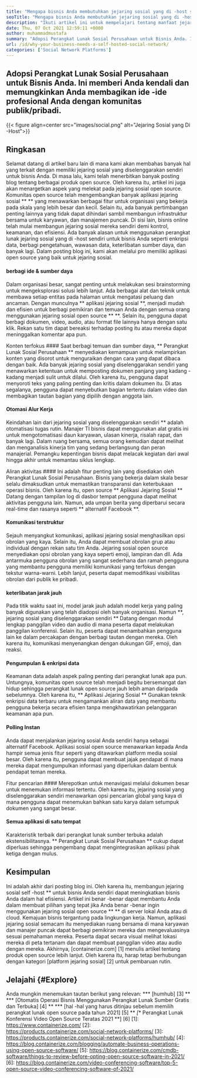 ```yaml
---
title: "Mengapa bisnis Anda membutuhkan jejaring sosial yang di -host sendiri" 
seoTitle: "Mengapa bisnis Anda membutuhkan jejaring sosial yang di -host sendiri" 
description: "Ikuti artikel ini untuk mempelajari tentang manfaat jejaring sosial yang diselenggarakan sendiri untuk bisnis. Ini memungkinkan Anda membangun ruang publik/pribadi untuk tim dan individu." 
date: Thu, 07 Oct 2021 12:59:11 +0000
author: muhammadmustafa
summary: "Adopsi Perangkat Lunak Sosial Perusahaan untuk Bisnis Anda. Ini memberi Anda kendali dan memungkinkan Anda membagikan ide -ide profesional Anda dengan komunitas publik/pribadi." 
url: /id/why-your-business-needs-a-self-hosted-social-network/
categories: ['Social Network Platforms']
---
```


## Adopsi Perangkat Lunak Sosial Perusahaan untuk Bisnis Anda. Ini memberi Anda kendali dan memungkinkan Anda membagikan ide -ide profesional Anda dengan komunitas publik/pribadi.

{{< figure align=center src="images/social.png" alt="Jejaring Sosial yang Di -Host">}}


## Ringkasan
Selamat datang di artikel baru lain di mana kami akan membahas banyak hal yang terkait dengan memiliki jejaring sosial yang diselenggarakan sendiri untuk bisnis Anda. Di masa lalu, kami telah menerbitkan banyak posting blog tentang berbagai produk open source. Oleh karena itu, artikel ini juga akan menargetkan aspek yang melekat pada jejaring sosial open source. Komunitas open source telah mengembangkan banyak aplikasi jejaring sosial ** ** yang menawarkan berbagai fitur untuk organisasi yang bekerja pada skala yang lebih besar dan kecil. Selain itu, ada banyak pertimbangan penting lainnya yang tidak dapat dihindari sambil membangun infrastruktur bersama untuk karyawan, dan manajemen puncak.
Di sisi lain, bisnis online telah mulai membangun jejaring sosial mereka sendiri demi kontrol, keamanan, dan efisiensi. Ada banyak alasan untuk menggunakan perangkat lunak jejaring sosial yang di -host sendiri untuk bisnis Anda seperti enkripsi data, berbagi pengetahuan, wawasan data, keterlibatan sumber daya, dan banyak lagi. Dalam posting blog ini, kami akan melalui pro memiliki aplikasi open source yang baik untuk jejaring sosial.

#### berbagi ide & sumber daya
Dalam organisasi besar, sangat penting untuk melakukan sesi brainstorming untuk mengeksplorasi solusi lebih lanjut. Ada berbagai alat dan teknik untuk membawa setiap entitas pada halaman untuk mengatasi peluang dan ancaman. Dengan munculnya ** aplikasi jejaring sosial **, menjadi mudah dan efisien untuk berbagi pemikiran dan temuan Anda dengan semua orang menggunakan jejaring sosial open source ** **. Selain itu, pengguna dapat berbagi dokumen, video, audio, atau format file lainnya hanya dengan satu klik. Rekan satu tim dapat bereaksi terhadap posting itu atau mereka dapat meninggalkan komentar apa pun.

Konten terfokus ####
Saat berbagi temuan dan sumber daya, ** Perangkat Lunak Sosial Perusahaan ** menyediakan kemampuan untuk melampirkan konten yang disorot untuk menguraikan dengan cara yang dapat dibaca dengan baik. Ada banyak jejaring sosial yang diselenggarakan sendiri yang menawarkan ketentuan untuk memposting dokumen panjang yang kadang -kadang menjadi sulit untuk dilalui. Oleh karena itu, pengguna dapat menyoroti teks yang paling penting dan kritis dalam dokumen itu. Di atas segalanya, pengguna dapat menyebutkan bagian tertentu dalam video dan membagikan tautan bagian yang dipilih dengan anggota lain.

#### Otomasi Alur Kerja
Keindahan lain dari jejaring sosial yang diselenggarakan sendiri ** adalah otomatisasi tugas rutin. Manajer TI bisnis dapat menggunakan alat gratis ini untuk mengotomatisasi daun karyawan, ulasan kinerja, risalah rapat, dan banyak lagi. Dalam ruang bersama, semua orang kemudian dapat melihat dan menganalisis kinerja tim yang sedang berlangsung dan peran manajerial. Pemangku kepentingan bisnis dapat melacak kegiatan dari awal hingga akhir untuk memantau siklus lengkap.

Aliran aktivitas ####
Ini adalah fitur penting lain yang disediakan oleh Perangkat Lunak Sosial Perusahaan. Bisnis yang bekerja dalam skala besar selalu dimaksudkan untuk memastikan transparansi dan keterbukaan operasi bisnis. Oleh karena itu, open source ** Aplikasi Jejaring Sosial ** Datang dengan tampilan log di dasbor tempat pengguna dapat melihat aktivitas pengguna lain. Namun, ada umpan berita yang diperbarui secara real-time dan rasanya seperti ** alternatif Facebook **.

#### Komunikasi terstruktur
Sejauh menyangkut komunikasi, aplikasi jejaring sosial menghasilkan opsi obrolan yang kaya. Selain itu, Anda dapat membuat obrolan grup atau individual dengan rekan satu tim Anda. Jejaring sosial open source menyediakan opsi obrolan yang kaya seperti emoji, lampiran dan dll. Ada antarmuka pengguna obrolan yang sangat sederhana dan ramah pengguna yang membantu pengguna memiliki komunikasi yang terfokus dengan tekstur warna-warni. Lebih lanjut, peserta dapat memodifikasi visibilitas obrolan dari publik ke pribadi.

#### keterlibatan jarak jauh
Pada titik waktu saat ini, model jarak jauh adalah model kerja yang paling banyak digunakan yang telah diadopsi oleh banyak organisasi. Namun **, jejaring sosial yang diselenggarakan sendiri ** Datang dengan modul lengkap panggilan video dan audio di mana peserta dapat melakukan panggilan konferensi. Selain itu, peserta dapat menambahkan pengguna lain ke dalam percakapan dengan berbagi tautan dengan mereka. Oleh karena itu, komunikasi menyenangkan dengan dukungan GIF, emoji, dan reaksi.

#### Pengumpulan & enkripsi data
Keamanan data adalah aspek paling penting dari perangkat lunak apa pun. Untungnya, komunitas open source telah menjadi begitu bersemangat dan hidup sehingga perangkat lunak open source jauh lebih aman daripada sebelumnya. Oleh karena itu, ** Aplikasi Jejaring Sosial ** Gunakan teknik enkripsi data terbaru untuk mengamankan aliran data yang membantu pengguna bekerja secara efisien tanpa mengkhawatirkan pelanggaran keamanan apa pun.

#### Polling Instan
Anda dapat menjalankan jejaring sosial Anda sendiri hanya sebagai alternatif Facebook. Aplikasi sosial open source menawarkan kepada Anda hampir semua jenis fitur seperti yang ditawarkan platform media sosial besar. Oleh karena itu, pengguna dapat membuat jajak pendapat di mana mereka dapat mengumpulkan informasi yang diperlukan dalam bentuk pendapat teman mereka.

Fitur pencarian ####
Merepotkan untuk menavigasi melalui dokumen besar untuk menemukan informasi tertentu. Oleh karena itu, jejaring sosial yang diselenggarakan sendiri menawarkan opsi pencarian global yang kaya di mana pengguna dapat menemukan bahkan satu karya dalam setumpuk dokumen yang sangat besar.

#### Semua aplikasi di satu tempat
Karakteristik terbaik dari perangkat lunak sumber terbuka adalah ekstensibilitasnya. ** Perangkat Lunak Sosial Perusahaan ** cukup dapat diperluas sehingga pengembang dapat mengintegrasikan aplikasi pihak ketiga dengan mulus.

## Kesimpulan
Ini adalah akhir dari posting blog ini. Oleh karena itu, membangun jejaring sosial self -host ** untuk bisnis Anda sendiri dapat meningkatkan bisnis Anda dalam hal efisiensi. Artikel ini benar -benar dapat membantu Anda dalam membuat pilihan yang tepat jika Anda benar -benar ingin menggunakan jejaring sosial open source ** ** di server lokal Anda atau di cloud. Kemajuan bisnis tergantung pada lingkungan kerja. Namun, aplikasi jejaring sosial semacam itu menyediakan ruang bersama di mana karyawan dan manajer puncak dapat berbagi pemikiran mereka dan mengevaluasinya sesuai pemahaman mereka. Peserta dapat secara visual melihat lokasi mereka di peta tertanam dan dapat membuat panggilan video atau audio dengan mereka.
Akhirnya, [containerize.com] [1] menulis artikel tentang produk open source lebih lanjut. Oleh karena itu, harap tetap berhubungan dengan kategori [platform jejaring sosial] [2] untuk pembaruan rutin.

## Jelajahi {#Explore}
Anda mungkin menemukan tautan berikut yang relevan:
  *** [humhub] [3] **
  *** [Otomatis Operasi Bisnis Menggunakan Perangkat Lunak Sumber Gratis dan Terbuka] [4] **
  *** [hal -hal yang harus ditinjau sebelum memilih perangkat lunak open source pada tahun 2021] [5] **
  *[** Perangkat Lunak Konferensi Video Open Source Teratas 2021 **] [6]
[1]: https://www.containerize.com/
[2]: https://products.containerize.com/social-network-platforms/
[3]: https://products.containerize.com/social-network-platforms/humhub/
[4]: https://blog.containerize.com/blogging/automate-business-operations-using-open-source-software/
[5]: https://blog.containerize.com/cmdb-software/things-to-review-before-opting-open-source-software-in-2021/
[6]: https://blog.containerize.com/video-conferencing-software/top-5-open-source-video-conferencing-software-of-2021/
